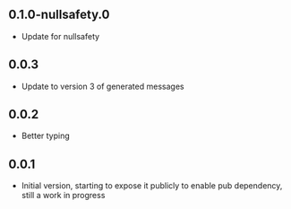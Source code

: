 ## 0.1.0-nullsafety.0
- Update for nullsafety

## 0.0.3
- Update to version 3 of generated messages
  
## 0.0.2
- Better typing

## 0.0.1
- Initial version, starting to expose it publicly to enable pub dependency, still a work in progress